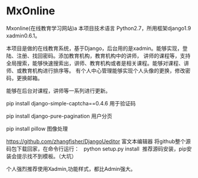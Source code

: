# MxOnline
Mxonline(在线教育学习网站)a
本项目技术语言 Python2.7，所用框架django1.9 xadmin0.6.1。

本项目是做的在线教育系统，基于Django，后台用的是xadmin。能够实现，登陆、注册、找回密码。添加教育机构，教育机构中的讲师，
讲师的课程等，支持全局搜索，能够快速搜索出，讲师、教育机构或者是相关课程。能够对课程、讲师、或教育机构进行排序等。
有个人中心管理能够实现个人头像的更换，修改密码，更换邮箱。

能够在后台对课程，讲师等一系列进行更新。

pip install django-simple-captcha==0.4.6 用于验证码

pip install django-pure-pagination 用户分页

pip install pillow 图像处理

https://github.com/zhangfisher/DjangoUeditor  富文本编辑器    将github整个源码包下载回家，在命令行运行：
    python setup.py install  推荐源码安装，pip安装会提示找不到模板。（大坑）
    
个人强烈推荐使用Xadmin,功能样式，都比Admin强大。
